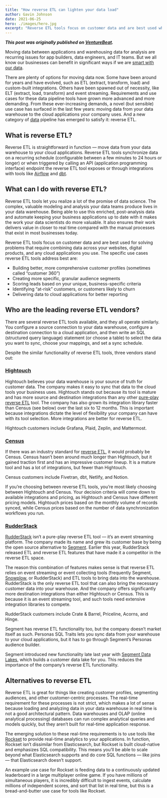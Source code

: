 ```yaml
---
title: "How reverse ETL can lighten your data load"
author: Gavin Johnson
date: 2021-06-25
hero: ./images/hero.jpg
excerpt: "Reverse ETL tools focus on customer data and are best used when combining data across websites, digital products, and cloud applications."
---
```

**_This post was originally published on [VentureBeat](https://venturebeat.com/2021/06/25/how-reverse-etl-can-lighten-your-data-load/)._**
<br />

Moving data between applications and warehousing data for analysis are recurring issues for app builders, data engineers, and IT teams. But we all know our businesses can benefit in significant ways if we are [smart with our data](https://venturebeat.com/2021/06/23/linux-foundation-unveils-new-permissive-license-for-open-data-collaboration/).

There are plenty of options for moving data now. Some have been around for years and have evolved, such as ETL (extract, transform, load) and custom-built integrations. Others have been spawned out of necessity, like ELT (extract, load, transform) and event streaming. Requirements and use cases for these data pipeline tools have grown more advanced and more demanding. From these ever-increasing demands, a novel (but sensible) use case has surfaced in the last few years: moving data from your data warehouse to the cloud applications your company uses. And a new category of [data](https://venturebeat.com/2021/06/25/precisely-82-of-data-executives-cite-data-quality-as-a-barrier/) pipeline has emerged to satisfy it: reverse ETL.


## What is reverse ETL?

Reverse ETL is straightforward in function — move data from your data warehouse to your cloud applications. Reverse ETL tools synchronize data on a recurring schedule (configurable between a few minutes to 24 hours or longer) or when triggered by calling an API (application programming interface) endpoint the reverse ETL tool exposes or through integrations with tools like [Airflow](https://airflow.apache.org/) and [dbt](https://www.getdbt.com/).


## What can I do with reverse ETL?

Reverse ETL tools let you realize a lot of the promise of data science. The complex, valuable modeling and analysis your data teams produce lives in your data warehouse. Being able to use this enriched, post-analysis data and automate keeping your business applications up to date with it makes the work your data scientists do more valuable. It also ensures their work delivers value in closer to real time compared with the manual processes that exist in most businesses today.

Reverse ETL tools focus on customer data and are best used for solving problems that require combining data across your websites, digital products, and any cloud applications you use. The specific use cases reverse ETL tools address best are:



* Building better, more comprehensive customer profiles (sometimes called “customer 360”)
* Creating more specific, granular audience segments
* Scoring leads based on your unique, business-specific criteria
* Identifying “at-risk” customers, or customers likely to churn
* Delivering data to cloud applications for better reporting


## Who are the leading reverse ETL vendors?

There are several reverse ETL tools available, and they all operate similarly. You configure a source connection to your data warehouse, configure a destination connection to a cloud application, and then write an SQL (structured query language) statement (or choose a table) to select the data you want to sync, choose your mappings, and set a sync schedule.

Despite the similar functionality of reverse ETL tools, three vendors stand out:


### [Hightouch](https://www.hightouch.io/)

Hightouch believes your data warehouse is your source of truth for customer data. The company makes it easy to sync that data to the cloud tools your business uses. Hightouch stands out because its tool is mature and has more source and destination integrations than any other [pure-play reverse ETL](https://www.hightouch.io/blog/reverse-etl) tool. The company has also grown its integration library faster than Census (see below) over the last six to 12 months. This is important because integrations dictate the level of flexibility your company can have with its tool selection. More integrations are better for reverse ETL.

Hightouch customers include Grafana, Plaid, Zeplin, and Mattermost.


### [Census](https://www.getcensus.com/)

If there was an industry standard for [reverse ETL](https://blog.getcensus.com/what-is-reverse-etl/), it would probably be Census. Census hasn’t been around much longer than Hightouch, but it gained traction first and has an impressive customer lineup. It is a mature tool and has a lot of integrations, but fewer than Hightouch.

Census customers include Fivetran, dbt, Netlify, and Notion.

If you’re choosing between reverse ETL tools, you’re most likely choosing between Hightouch and Census. Your decision criteria will come down to available integrations and pricing, as Hightouch and Census have different pricing models. Hightouch prices based on the monthly volume of records synced, while Census prices based on the number of data synchronization workflows you run.


### [RudderStack](https://rudderstack.com/)

[RudderStack](https://rudderstack.com/blog/reverse-etl-is-just-another-data-pipeline) isn’t a pure-play reverse ETL tool — it’s an event streaming platform. The company made its name and grew its customer base by being the open source alternative to [Segment](https://segment.com/). Earlier this year, RudderStack released ETL and reverse ETL features that have made it a competitor in the reverse ETL space.

The reason this combination of features makes sense is that reverse ETL relies on event streaming or event collecting tools (frequently Segment, [Snowplow](https://snowplowanalytics.com/), or RudderStack) and ETL tools to bring data into the warehouse. RudderStack is the only reverse ETL tool that can also bring the necessary customer data into your warehouse. And the company offers significantly more destination integrations than either Hightouch or Census. This is because it is an event streaming tool, and such tools need extensive integration libraries to compete.

RudderStack customers include Crate & Barrel, Priceline, Acorns, and Hinge.

Segment has reverse ETL functionality too, but the company doesn’t market itself as such. Personas SQL Traits lets you sync data from your warehouse to your cloud applications, but it has to go through Segment’s Personas audience builder.

​​Segment introduced new functionality late last year with [Segment Data Lakes](https://segment.com/blog/introducing-segment-data-lakes/), which builds a customer data lake for you. This reduces the importance of the company’s reverse ETL functionality.


## ​​**Alternatives to reverse ETL**

Reverse ETL is great for things like creating customer profiles, segmenting audiences, and other customer-centric processes. The real-time requirement for these processes is not strict, which makes a lot of sense because loading and analyzing data in your data warehouse in real time is not a good architectural pattern. Data warehouses and OLAP (online analytical processing) databases can run complex analytical queries and models quickly, but they aren’t built for real-time application response.

The emerging solution to these real-time requirements is to use tools like [Rockset](https://rockset.com/) to provide real-time analytics to your applications. In function, Rockset isn’t dissimilar from Elasticsearch, but Rockset is built cloud-native and emphasizes SQL compatibility. This means you’ll be able to scale beyond what Elasticsearch supports and do core SQL functions — like joins — that Elasticsearch doesn’t support.

An example use case for Rockset is feeding data to a continuously updated leaderboard in a large multiplayer online game. If you have millions of simultaneous players, it is incredibly difficult to ingest events, calculate millions of independent scores, and sort that list in real time, but this is a bread-and-butter use case for tools like Rockset.